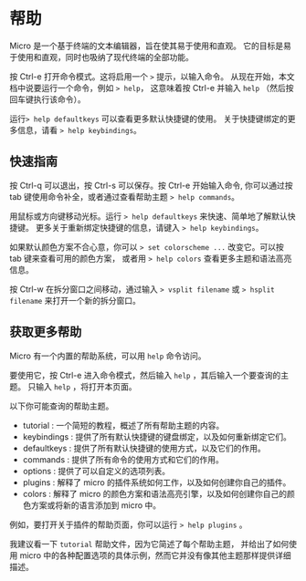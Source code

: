 # 帮助
Micro 是一个基于终端的文本编辑器，旨在使其易于使用和直观。
它的目标是易于使用和直观，同时也吸纳了现代终端的全部功能。

按 Ctrl-e 打开命令模式。这将启用一个 `>` 提示，以输入命令。
从现在开始，本文档中说要运行一个命令，例如 `> help`，
这意味着按 Ctrl-e 并输入 `help` （然后按回车键执行该命令）。

运行`> help defaultkeys` 可以查看更多默认快捷键的使用。
关于快捷键绑定的更多信息，请看 `> help keybindings`。

## 快速指南

按 Ctrl-q 可以退出，按 Ctrl-s 可以保存。按 Ctrl-e 开始输入命令,
你可以通过按 tab 键使用命令补全，或者通过查看帮助主题 `> help commands`。

用鼠标或方向键移动光标。运行 `> help defaultkeys` 来快速、简单地了解默认快捷键。
更多关于重新绑定快捷键的信息，请键入 `> help keybindings`。

如果默认颜色方案不合心意，你可以 `> set colorscheme ...` 改变它。可以按 tab 键来查看可用的颜色方案，
或者用 `> help colors` 查看更多主题和语法高亮信息。

按 Ctrl-w 在拆分窗口之间移动，通过输入 `> vsplit filename` 或 `> hsplit filename` 来打开一个新的拆分窗口。

## 获取更多帮助

Micro 有一个内置的帮助系统，可以用 `help` 命令访问。

要使用它，按 Ctrl-e 进入命令模式，然后输入 `help` ，其后输入一个要查询的主题。
只输入 `help` ，将打开本页面。

以下你可能查询的帮助主题。

* tutorial : 一个简短的教程，概述了所有帮助主题的内容。
* keybindings : 提供了所有默认快捷键的键盘绑定，以及如何重新绑定它们。
* defaultkeys : 提供了所有默认快捷键的使用方式，以及它们的作用。
* commands : 提供了所有命令的使用方式和它们的作用。
* options : 提供了可以自定义的选项列表。
* plugins : 解释了 micro 的插件系统如何工作，以及如何创建你自己的插件。
* colors : 解释了 micro 的颜色方案和语法高亮引擎，以及如何创建你自己的颜色方案或将新的语言添加到 micro 中。

例如，要打开关于插件的帮助页面，你可以运行 `> help plugins` 。

我建议看一下 `tutorial` 帮助文件，因为它简述了每个帮助主题，
并给出了如何使用 micro 中的各种配置选项的具体示例，然而它并没有像其他主题那样提供详细描述。
